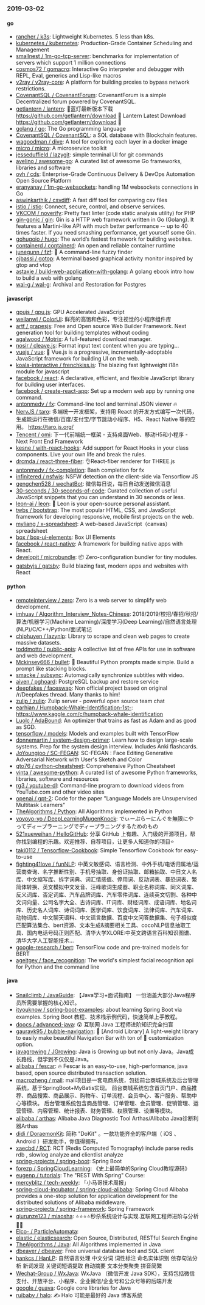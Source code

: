 ### 2019-03-02

#### go
* [rancher / k3s](https://github.com/rancher/k3s): Lightweight Kubernetes. 5 less than k8s.
* [kubernetes / kubernetes](https://github.com/kubernetes/kubernetes): Production-Grade Container Scheduling and Management
* [smallnest / 1m-go-tcp-server](https://github.com/smallnest/1m-go-tcp-server): benchmarks for implementation of servers which support 1 million connections
* [cosmos72 / gomacro](https://github.com/cosmos72/gomacro): Interactive Go interpreter and debugger with REPL, Eval, generics and Lisp-like macros
* [v2ray / v2ray-core](https://github.com/v2ray/v2ray-core): A platform for building proxies to bypass network restrictions.
* [CovenantSQL / CovenantForum](https://github.com/CovenantSQL/CovenantForum): CovenantForum is a simple Decentralized forum powered by CovenantSQL.
* [getlantern / lantern](https://github.com/getlantern/lantern): 🔴蓝灯最新版本下载 https://github.com/getlantern/download 🔴 Lantern Latest Download https://github.com/getlantern/download 🔴
* [golang / go](https://github.com/golang/go): The Go programming language
* [CovenantSQL / CovenantSQL](https://github.com/CovenantSQL/CovenantSQL): a SQL database with Blockchain features.
* [wagoodman / dive](https://github.com/wagoodman/dive): A tool for exploring each layer in a docker image
* [micro / micro](https://github.com/micro/micro): A microservice toolkit
* [jesseduffield / lazygit](https://github.com/jesseduffield/lazygit): simple terminal UI for git commands
* [avelino / awesome-go](https://github.com/avelino/awesome-go): A curated list of awesome Go frameworks, libraries and software
* [ovh / cds](https://github.com/ovh/cds): Enterprise-Grade Continuous Delivery & DevOps Automation Open Source Platform
* [eranyanay / 1m-go-websockets](https://github.com/eranyanay/1m-go-websockets): handling 1M websockets connections in Go
* [aswinkarthik / csvdiff](https://github.com/aswinkarthik/csvdiff): A fast diff tool for comparing csv files
* [istio / istio](https://github.com/istio/istio): Connect, secure, control, and observe services.
* [VKCOM / noverify](https://github.com/VKCOM/noverify): Pretty fast linter (code static analysis utility) for PHP
* [gin-gonic / gin](https://github.com/gin-gonic/gin): Gin is a HTTP web framework written in Go (Golang). It features a Martini-like API with much better performance -- up to 40 times faster. If you need smashing performance, get yourself some Gin.
* [gohugoio / hugo](https://github.com/gohugoio/hugo): The world’s fastest framework for building websites.
* [containerd / containerd](https://github.com/containerd/containerd): An open and reliable container runtime
* [junegunn / fzf](https://github.com/junegunn/fzf): 🌸 A command-line fuzzy finder
* [cjbassi / gotop](https://github.com/cjbassi/gotop): A terminal based graphical activity monitor inspired by gtop and vtop
* [astaxie / build-web-application-with-golang](https://github.com/astaxie/build-web-application-with-golang): A golang ebook intro how to build a web with golang
* [wal-g / wal-g](https://github.com/wal-g/wal-g): Archival and Restoration for Postgres

#### javascript
* [gpujs / gpu.js](https://github.com/gpujs/gpu.js): GPU Accelerated JavaScript
* [weilanwl / ColorUI](https://github.com/weilanwl/ColorUI): 鲜亮的高饱和色彩，专注视觉的小程序组件库
* [artf / grapesjs](https://github.com/artf/grapesjs): Free and Open source Web Builder Framework. Next generation tool for building templates without coding
* [agalwood / Motrix](https://github.com/agalwood/Motrix): A full-featured download manager.
* [nosir / cleave.js](https://github.com/nosir/cleave.js): Format input text content when you are typing...
* [vuejs / vue](https://github.com/vuejs/vue): 🖖 Vue.js is a progressive, incrementally-adoptable JavaScript framework for building UI on the web.
* [koala-interactive / frenchkiss.js](https://github.com/koala-interactive/frenchkiss.js): The blazing fast lightweight i18n module for javascript
* [facebook / react](https://github.com/facebook/react): A declarative, efficient, and flexible JavaScript library for building user interfaces.
* [facebook / create-react-app](https://github.com/facebook/create-react-app): Set up a modern web app by running one command.
* [antonmedv / fx](https://github.com/antonmedv/fx): Command-line tool and terminal JSON viewer 🔥
* [NervJS / taro](https://github.com/NervJS/taro): 多端统一开发框架，支持用 React 的开发方式编写一次代码，生成能运行在微信/百度/支付宝/字节跳动小程序、H5、React Native 等的应用。 https://taro.js.org/
* [Tencent / omi](https://github.com/Tencent/omi): 下一代前端统一框架 - 支持桌面Web、移动H5和小程序 - Next Front End Framework
* [kesne / with-react-hooks](https://github.com/kesne/with-react-hooks): Add support for React Hooks in your class components. Live your own life and break the rules.
* [drcmda / react-three-fiber](https://github.com/drcmda/react-three-fiber): 👌React-fiber renderer for THREE.js
* [antonmedv / fx-completion](https://github.com/antonmedv/fx-completion): Bash completion for fx
* [infinitered / nsfwjs](https://github.com/infinitered/nsfwjs): NSFW detection on the client-side via Tensorflow JS
* [gengchen528 / wechatBot](https://github.com/gengchen528/wechatBot): 微信每日说，每日自动发送微信消息
* [30-seconds / 30-seconds-of-code](https://github.com/30-seconds/30-seconds-of-code): Curated collection of useful JavaScript snippets that you can understand in 30 seconds or less.
* [leon-ai / leon](https://github.com/leon-ai/leon): 🧠 Leon is your open-source personal assistant.
* [twbs / bootstrap](https://github.com/twbs/bootstrap): The most popular HTML, CSS, and JavaScript framework for developing responsive, mobile first projects on the web.
* [myliang / x-spreadsheet](https://github.com/myliang/x-spreadsheet): A web-based JavaScript（canvas） spreadsheet
* [box / box-ui-elements](https://github.com/box/box-ui-elements): Box UI Elements
* [facebook / react-native](https://github.com/facebook/react-native): A framework for building native apps with React.
* [developit / microbundle](https://github.com/developit/microbundle): 📦 Zero-configuration bundler for tiny modules.
* [gatsbyjs / gatsby](https://github.com/gatsbyjs/gatsby): Build blazing fast, modern apps and websites with React

#### python
* [remoteinterview / zero](https://github.com/remoteinterview/zero): Zero is a web server to simplify web development.
* [imhuay / Algorithm_Interview_Notes-Chinese](https://github.com/imhuay/Algorithm_Interview_Notes-Chinese): 2018/2019/校招/春招/秋招/算法/机器学习(Machine Learning)/深度学习(Deep Learning)/自然语言处理(NLP)/C/C++/Python/面试笔记
* [chiphuyen / lazynlp](https://github.com/chiphuyen/lazynlp): Library to scrape and clean web pages to create massive datasets.
* [toddmotto / public-apis](https://github.com/toddmotto/public-apis): A collective list of free APIs for use in software and web development.
* [Mckinsey666 / bullet](https://github.com/Mckinsey666/bullet): 🚅 Beautiful Python prompts made simple. Build a prompt like stacking blocks.
* [smacke / subsync](https://github.com/smacke/subsync): Automagically synchronize subtitles with video.
* [aiven / pghoard](https://github.com/aiven/pghoard): PostgreSQL backup and restore service
* [deepfakes / faceswap](https://github.com/deepfakes/faceswap): Non official project based on original /r/Deepfakes thread. Many thanks to him!
* [zulip / zulip](https://github.com/zulip/zulip): Zulip server - powerful open source team chat
* [earhian / Humpback-Whale-Identification-1st-](https://github.com/earhian/Humpback-Whale-Identification-1st-): https://www.kaggle.com/c/humpback-whale-identification
* [Luolc / AdaBound](https://github.com/Luolc/AdaBound): An optimizer that trains as fast as Adam and as good as SGD.
* [tensorflow / models](https://github.com/tensorflow/models): Models and examples built with TensorFlow
* [donnemartin / system-design-primer](https://github.com/donnemartin/system-design-primer): Learn how to design large-scale systems. Prep for the system design interview. Includes Anki flashcards.
* [JoYoungjoo / SC-FEGAN](https://github.com/JoYoungjoo/SC-FEGAN): SC-FEGAN : Face Editing Generative Adversarial Network with User's Sketch and Color
* [gto76 / python-cheatsheet](https://github.com/gto76/python-cheatsheet): Comprehensive Python Cheatsheet
* [vinta / awesome-python](https://github.com/vinta/awesome-python): A curated list of awesome Python frameworks, libraries, software and resources
* [rg3 / youtube-dl](https://github.com/rg3/youtube-dl): Command-line program to download videos from YouTube.com and other video sites
* [openai / gpt-2](https://github.com/openai/gpt-2): Code for the paper "Language Models are Unsupervised Multitask Learners"
* [TheAlgorithms / Python](https://github.com/TheAlgorithms/Python): All Algorithms implemented in Python
* [yoyoyo-yo / DeepLearningMugenKnock](https://github.com/yoyoyo-yo/DeepLearningMugenKnock): でぃーぷらーにんぐを無限にやってディープラーニングでディープラニングするためのもの
* [521xueweihan / HelloGitHub](https://github.com/521xueweihan/HelloGitHub): 分享 GitHub 上有趣、入门级的开源项目，帮你找到编程的乐趣。欢迎推荐、自荐项目，让更多人知道你的项目⭐️
* [taki0112 / Tensorflow-Cookbook](https://github.com/taki0112/Tensorflow-Cookbook): Simple Tensorflow Cookbook for easy-to-use
* [fighting41love / funNLP](https://github.com/fighting41love/funNLP): 中英文敏感词、语言检测、中外手机/电话归属地/运营商查询、名字推断性别、手机号抽取、身份证抽取、邮箱抽取、中日文人名库、中文缩写库、拆字词典、词汇情感值、停用词、反动词表、暴恐词表、繁简体转换、英文模拟中文发音、汪峰歌词生成器、职业名称词库、同义词库、反义词库、否定词库、汽车品牌词库、汽车零件词库、连续英文切割、各种中文词向量、公司名字大全、古诗词库、IT词库、财经词库、成语词库、地名词库、历史名人词库、诗词词库、医学词库、饮食词库、法律词库、汽车词库、动物词库、中文聊天语料、中文谣言数据、百度中文问答数据集、句子相似度匹配算法集合、bert资源、文本生成&摘要相关工具、cocoNLP信息抽取工具、国内电话号码正则匹配、清华大学XLORE:中英文跨语言百科知识图谱、清华大学人工智能技术…
* [google-research / bert](https://github.com/google-research/bert): TensorFlow code and pre-trained models for BERT
* [ageitgey / face_recognition](https://github.com/ageitgey/face_recognition): The world's simplest facial recognition api for Python and the command line

#### java
* [Snailclimb / JavaGuide](https://github.com/Snailclimb/JavaGuide): 【Java学习+面试指南】 一份涵盖大部分Java程序员所需要掌握的核心知识。
* [ityouknow / spring-boot-examples](https://github.com/ityouknow/spring-boot-examples): about learning Spring Boot via examples. Spring Boot 教程、技术栈示例代码，快速简单上手教程。
* [doocs / advanced-java](https://github.com/doocs/advanced-java): 😮 互联网 Java 工程师进阶知识完全扫盲
* [gauravk95 / bubble-navigation](https://github.com/gauravk95/bubble-navigation): 🎉 [Android Library] A light-weight library to easily make beautiful Navigation Bar with ton of 🎨 customization option.
* [javagrowing / JGrowing](https://github.com/javagrowing/JGrowing): Java is Growing up but not only Java。Java成长路线，但学到不仅仅是Java。
* [alibaba / fescar](https://github.com/alibaba/fescar): 🔥 Fescar is an easy-to-use, high-performance, java based, open source distributed transaction solution.
* [macrozheng / mall](https://github.com/macrozheng/mall): mall项目是一套电商系统，包括前台商城系统及后台管理系统，基于SpringBoot+MyBatis实现。 前台商城系统包含首页门户、商品推荐、商品搜索、商品展示、购物车、订单流程、会员中心、客户服务、帮助中心等模块。 后台管理系统包含商品管理、订单管理、会员管理、促销管理、运营管理、内容管理、统计报表、财务管理、权限管理、设置等模块。
* [alibaba / arthas](https://github.com/alibaba/arthas): Alibaba Java Diagnostic Tool Arthas/Alibaba Java诊断利器Arthas
* [didi / DoraemonKit](https://github.com/didi/DoraemonKit): 简称 "DoKit" 。一款功能齐全的客户端（ iOS 、Android ）研发助手，你值得拥有。
* [xaecbd / RCT](https://github.com/xaecbd/RCT): RCT (Redis Computed Tomography) include parse redis rdb , slowlog analyze and clientlist analyze
* [spring-projects / spring-boot](https://github.com/spring-projects/spring-boot): Spring Boot
* [forezp / SpringCloudLearning](https://github.com/forezp/SpringCloudLearning): 《史上最简单的Spring Cloud教程源码》
* [eugenp / tutorials](https://github.com/eugenp/tutorials): The "REST With Spring" Course:
* [mercyblitz / tech-weekly](https://github.com/mercyblitz/tech-weekly): 「小马哥技术周报」
* [spring-cloud-incubator / spring-cloud-alibaba](https://github.com/spring-cloud-incubator/spring-cloud-alibaba): Spring Cloud Alibaba provides a one-stop solution for application development for the distributed solutions of Alibaba middleware.
* [spring-projects / spring-framework](https://github.com/spring-projects/spring-framework): Spring Framework
* [qiurunze123 / miaosha](https://github.com/qiurunze123/miaosha): ⭐⭐⭐⭐秒杀系统设计与实现.互联网工程师进阶与分析🙋🐓
* [Elco- / ParticleAutomata](https://github.com/Elco-/ParticleAutomata): 
* [elastic / elasticsearch](https://github.com/elastic/elasticsearch): Open Source, Distributed, RESTful Search Engine
* [TheAlgorithms / Java](https://github.com/TheAlgorithms/Java): All Algorithms implemented in Java
* [dbeaver / dbeaver](https://github.com/dbeaver/dbeaver): Free universal database tool and SQL client
* [hankcs / HanLP](https://github.com/hankcs/HanLP): 自然语言处理 中文分词 词性标注 命名实体识别 依存句法分析 新词发现 关键词短语提取 自动摘要 文本分类聚类 拼音简繁
* [Wechat-Group / WxJava](https://github.com/Wechat-Group/WxJava): WxJava （微信开发 Java SDK），支持包括微信支付、开放平台、小程序、企业微信/企业号和公众号等的后端开发
* [google / guava](https://github.com/google/guava): Google core libraries for Java
* [ruibaby / halo](https://github.com/ruibaby/halo): ✍ Halo 可能是最好的 Java 博客系统
